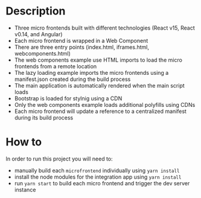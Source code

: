 # Description
* Three micro frontends built with different technologies (React v15, React v0.14, and Angular)
* Each micro frontend is wrapped in a Web Component
* There are three entry points (index.html, iframes.html, webcomponents.html)
* The web components example use HTML imports to load the micro frontends from a remote location
* The lazy loading example imports the micro frontends using a manifest.json created during the build process
* The main application is automatically rendered when the main script loads
* Bootstrap is loaded for stylnig using a CDN
* Only the web components example loads additional polyfills using CDNs
* Each micro frontend will update a reference to a centralized manifest during its build process

# How to
In order to run this project you will need to:
* manually build each `microfrontend` individually using `yarn install`
* install the node modules for the integration app using `yarn install`
* run `yarn start` to build each micro frontend and trigger the dev server instance